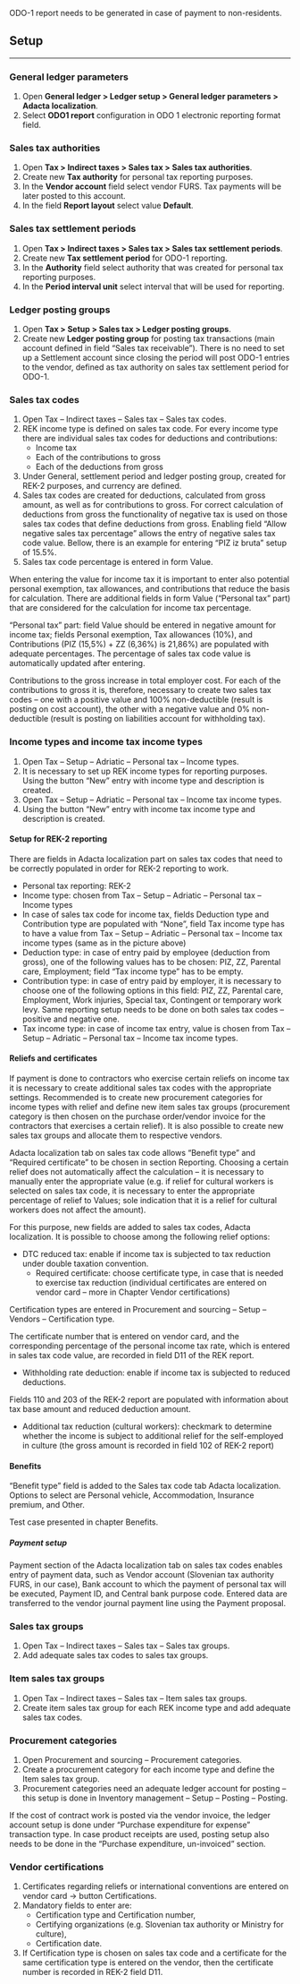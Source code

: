 ODO-1 report needs to be generated in case of payment to non-residents. 



## **Setup**
---

### General ledger parameters

1. Open **General ledger > Ledger setup > General ledger parameters > Adacta localization**.
2. Select **ODO1 report** configuration in ODO 1 electronic reporting format field. 
 
 
### Sales tax authorities

1. Open **Tax > Indirect taxes > Sales tax > Sales tax authorities**.
2. Create new **Tax authority** for personal tax reporting purposes.
3. In the **Vendor account** field select vendor FURS. Tax payments will be later posted to this account.
4. In the field **Report layout** select value **Default**.

### Sales tax settlement periods

1. Open **Tax > Indirect taxes > Sales tax > Sales tax settlement periods**.
2. Create new **Tax settlement period** for ODO-1 reporting. 
3. In the **Authority** field select authority that was created for personal tax reporting purposes. 
4. In the **Period interval unit** select interval that will be used for reporting.  

### Ledger posting groups

1. Open **Tax > Setup > Sales tax > Ledger posting groups**.
2. Create new **Ledger posting group** for posting tax transactions (main account defined in field “Sales tax receivable”). There is no need to set up a Settlement account since closing the period will post ODO-1 entries to the vendor, defined as tax authority on sales tax settlement period for ODO-1. 

### Sales tax codes

1. Open Tax – Indirect taxes – Sales tax – Sales tax codes.
2. REK income type is defined on sales tax code. For every income type there are individual sales tax codes for deductions and contributions:
   - Income tax
   - Each of the contributions to gross
   - Each of the deductions from gross 
3. Under General, settlement period and ledger posting group, created for REK-2 purposes, and currency are defined. 
4. Sales tax codes are created for deductions, calculated from gross amount, as well as for contributions to gross. For correct calculation of deductions from gross the functionality of negative tax is used on those sales tax codes that define deductions from gross. Enabling field “Allow negative sales tax percentage” allows the entry of negative sales tax code value. Bellow, there is an example for entering “PIZ iz bruta” setup of 15.5%. 
5. Sales tax code percentage is entered in form Value.

When entering the value for income tax it is important to enter also potential personal exemption, tax allowances, and contributions that reduce the basis for calculation.  There are additional fields in form Value (“Personal tax” part) that are considered for the calculation for income tax percentage.  
 
“Personal tax” part: field Value should be entered in negative amount for income tax; fields Personal exemption, Tax allowances (10%), and Contributions (PIZ (15,5%) + ZZ (6,36%) is 21,86%) are populated with adequate percentages. The percentage of sales tax code value is automatically updated after entering. 

Contributions to the gross increase in total employer cost. For each of the contributions to gross it is, therefore, necessary to create two sales tax codes – one with a positive value and 100% non-deductible (result is posting on cost account), the other with a negative value and 0% non-deductible (result is posting on liabilities account for withholding tax). 
 
### Income types and income tax income types

1. Open Tax – Setup – Adriatic – Personal tax – Income types.
2. It is necessary to set up REK income types for reporting purposes. Using the button “New” entry with income type and description is created.
3. Open Tax – Setup – Adriatic – Personal tax – Income tax income types.
4. Using the button “New” entry with income tax income type and description is created.
 
#### Setup for REK-2 reporting

There are fields in Adacta localization part on sales tax codes that need to be correctly populated in order for REK-2 reporting to work.
   - Personal tax reporting: REK-2
   - Income type: chosen from Tax – Setup – Adriatic – Personal tax – Income types
   - In case of sales tax code for income tax, fields Deduction type and Contribution type are populated with “None”, field Tax income type has to have a value from Tax – Setup – Adriatic – Personal tax – Income tax income types (same as in the picture above)
   - Deduction type: in case of entry paid by employee (deduction from gross), one of the following values has to be chosen: PIZ, ZZ, Parental care, Employment; field “Tax income type” has to be empty.
   - Contribution type: in case of entry paid by employer, it is necessary to choose one of the following options in this field: PIZ, ZZ, Parental care, Employment, Work injuries, Special tax, Contingent or temporary work levy. Same reporting setup needs to be done on both sales tax codes – positive and negative one.
   - Tax income type: in case of income tax entry, value is chosen from Tax – Setup – Adriatic – Personal tax – Income tax income types.
  
#### Reliefs and certificates

If payment is done to contractors who exercise certain reliefs on income tax it is necessary to create additional sales tax codes with the appropriate settings. Recommended is to create new procurement categories for income types with relief and define new item sales tax groups (procurement category is then chosen on the purchase order/vendor invoice for the contractors that exercises a certain relief). It is also possible to create new sales tax groups and allocate them to respective vendors. 

Adacta localization tab on sales tax code allows “Benefit type” and “Required certificate” to be chosen in section Reporting. Choosing a certain relief does not automatically affect the calculation – it is necessary to manually enter the appropriate value (e.g. if relief for cultural workers is selected on sales tax code, it is necessary to enter the appropriate percentage of relief to Values; sole indication that it is a relief for cultural workers does not affect the amount).

For this purpose, new fields are added to sales tax codes, Adacta localization. It is possible to choose among the following relief options:
   - DTC reduced tax: enable if income tax is subjected to tax reduction under double taxation convention. 
      - Required certificate: choose certificate type, in case that is needed to exercise tax reduction (individual certificates are entered on vendor card – more in Chapter Vendor certifications) 
 
Certification types are entered in Procurement and sourcing – Setup – Vendors – Certification type.
 
The certificate number that is entered on vendor card, and the corresponding percentage of the personal income tax rate, which is entered in sales tax code value, are recorded in field D11 of the REK report.
   - Withholding rate deduction: enable if income tax is subjected to reduced deductions.
 
Fields 110 and 203 of the REK-2 report are populated with information about tax base amount and reduced deduction amount.
   - Additional tax reduction (cultural workers): checkmark to determine whether the income is subject to additional relief for the self-employed in culture (the gross amount is recorded in field 102 of REK-2 report)
 
#### Benefits

“Benefit type” field is added to the Sales tax code tab Adacta localization. Options to select are Personal vehicle, Accommodation, Insurance premium, and Other.
 
Test case presented in chapter Benefits.

#####	Payment setup

Payment section of the Adacta localization tab on sales tax codes enables entry of payment data, such as Vendor account (Slovenian tax authority FURS, in our case), Bank account to which the payment of personal tax will be executed, Payment ID, and Central bank purpose code. Entered data are transferred to the vendor journal payment line using the Payment proposal.
 
### Sales tax groups

1. Open Tax – Indirect taxes – Sales tax – Sales tax groups.
2. Add adequate sales tax codes to sales tax groups.
 
### Item sales tax groups

1. Open Tax – Indirect taxes – Sales tax – Item sales tax groups.
2. Create item sales tax group for each REK income type and add adequate sales tax codes. 
 
### Procurement categories

1. Open Procurement and sourcing – Procurement categories.
2. Create a procurement category for each income type and define the Item sales tax group. 
3. Procurement categories need an adequate ledger account for posting – this setup is done in Inventory management – Setup – Posting – Posting. 
 
If the cost of contract work is posted via the vendor invoice, the ledger account setup is done under “Purchase expenditure for expense” transaction type. In case product receipts are used, posting setup also needs to be done in the “Purchase expenditure, un-invoiced” section.

### Vendor certifications

1. Certificates regarding reliefs or international conventions are entered on vendor card -> button Certifications. 
2. Mandatory fields to enter are: 
   - Certification type and Certification number,
   - Certifying organizations (e.g. Slovenian tax authority or Ministry for culture),
   - Certification date. 
3. If Certification type is chosen on sales tax code and a certificate for the same certification type is entered on the vendor, then the certificate number is recorded in REK-2 field D11. 